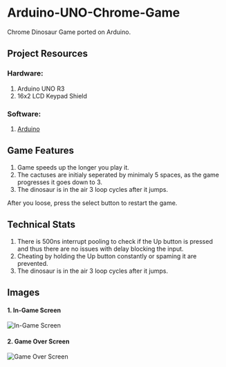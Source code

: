 # Arduino-UNO-Chrome-Game

Chrome Dinosaur Game ported on Arduino.

## Project Resources

### Hardware:

1. Arduino UNO R3
2. 16x2 LCD Keypad Shield

### Software:

1. [Arduino](https://www.arduino.cc/en/Main/Software)

## Game Features

1. Game speeds up the longer you play it.
2. The cactuses are initialy seperated by minimaly 5 spaces, as the game progresses it goes down to 3.
3. The dinosaur is in the air 3 loop cycles after it jumps.

After you loose, press the select button to restart the game.

## Technical Stats

1. There is 500ns interrupt pooling to check if the Up button is pressed and thus there are no issues with delay blocking the input.
2. Cheating by holding the Up button constantly or spaming it are prevented.
3. The dinosaur is in the air 3 loop cycles after it jumps.

## Images

#### 1. In-Game Screen

![In-Game Screen](https://raw.githubusercontent.com/cmulay/Arduino-Dinosaur-Game/master/img/img2jpg)

#### 2. Game Over Screen

![Game Over Screen](https://raw.githubusercontent.com/cmulay/Arduino-Dinosaur-Game/master/img/img1.jpg)
